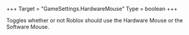 +++
Target = "GameSettings.HardwareMouse"
Type = boolean
+++

Toggles whether or not Roblox should use the Hardware Mouse or the Software Mouse.